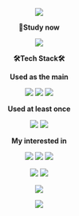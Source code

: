 <p align="center">
<img src="https://capsule-render.vercel.app/api?type=transparent&color=auto&height=200&section=header&text=Kdelphinus's%20Github%20Profile&fontSize=50&fontColor=ffffff"
</p>

<p align="center">
  <b>📒Study now</b>
</p>

<p align="center">
<img src="https://img.shields.io/badge/42 Seoul-000000?style=badge&logo=42&logoColor=white">
</p>

<p align="center">
<b>🛠️Tech Stack🛠️</b>
</p>

<p align="center">
<b>Used as the main</b>
</p>

<p align="center">
<img src="https://img.shields.io/badge/Python-3776AB?style=badge&logo=python&logoColor=white">
<img src="https://img.shields.io/badge/Jupyter-F37626?style=badge&logo=jupyter&logoColor=white">
<img src="https://img.shields.io/badge/Markdown-000000?style=badge&logo=markdown&logoColor=white">
</p>

<p align="center">
<b>Used at least once</b>
</p>

<p align="center">
<img src="https://img.shields.io/badge/C-A8B9CC?style=badge&logo=c&logoColor=white">
<img src="https://img.shields.io/badge/Anaconda-44A833?style=badge&logo=anaconda&logoColor=white">
</p>

<p align="center">
<b>My interested in</b>
</p>

<p align="center">
<img src="https://img.shields.io/badge/PyTorch-EE4C2C?style=badge&logo=pytorch&logoColor=white">
<img src="https://img.shields.io/badge/Numpy-013243?style=badge&logo=numpy&logoColor=white">
<img src="https://img.shields.io/badge/Pandas-150458?style=badge&logo=pandas&logoColor=white">
</p>

<p align="center">
<img src="https://img.shields.io/badge/Linux-FCC624?style=badge&logo=linux&logoColor=white">
<img src="https://img.shields.io/badge/Ubuntu-E95420?style=badge&logo=ubuntu&logoColor=white">
</p>

<p align="center">
<img src="https://github-readme-stats.vercel.app/api/top-langs/?username=Kdelphinus&layout=compact&hide=jupyter-notebook">
</p>

<p align="center">
<img src="https://github-readme-stats.vercel.app/api?username=Kdelphinus&show_icons=true&theme=dracula&count_private=true">
</p>
